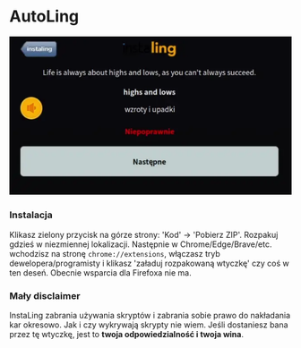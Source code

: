 # AutoLing
![Example](./showcase.webp)
### Instalacja
Klikasz zielony przycisk na górze strony: 'Kod' -> 'Pobierz ZIP'. Rozpakuj gdzieś w niezmiennej lokalizacji. Następnie w Chrome/Edge/Brave/etc. wchodzisz na stronę `chrome://extensions`, włączasz tryb dewelopera/programisty i klikasz 'załaduj rozpakowaną wtyczkę' czy coś w ten deseń. Obecnie wsparcia dla Firefoxa nie ma.
### Mały disclaimer
InstaLing zabrania używania skryptów i zabrania sobie prawo do nakładania kar okresowo. Jak i czy wykrywają skrypty nie wiem. Jeśli dostaniesz bana przez tę wtyczkę, jest to **twoja odpowiedzialność i twoja wina**.